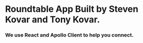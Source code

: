 # Roundtable App Built by Steven Kovar and Tony Kovar.
  ### We use React and Apollo Client to help you connect.
